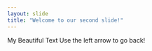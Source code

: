 ```yaml
---
layout: slide
title: "Welcome to our second slide!"
---
```

My Beautiful Text
Use the left arrow to go back!
